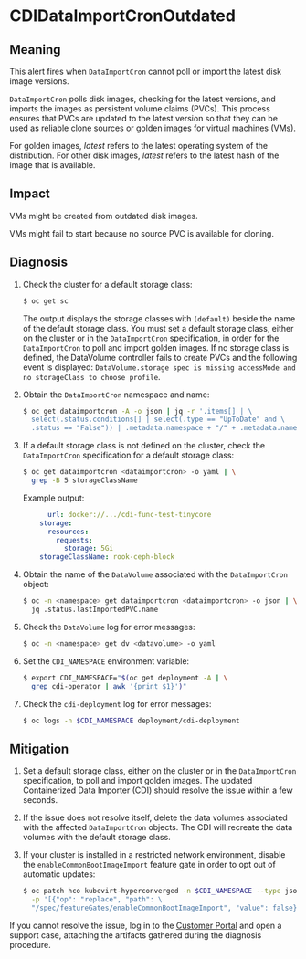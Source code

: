 # CDIDataImportCronOutdated
<!-- Edited by apinnick, Dec. 2022-->

## Meaning

This alert fires when `DataImportCron` cannot poll or import the latest disk
image versions.

`DataImportCron` polls disk images, checking for the latest versions, and
imports the images as persistent volume claims (PVCs). This process ensures
that PVCs are updated to the latest version so that they can be used as
reliable clone sources or golden images for virtual machines (VMs).

For golden images, _latest_ refers to the latest operating system of the
distribution. For other disk images, _latest_ refers to the latest hash of the
image that is available.

## Impact

VMs might be created from outdated disk images.

VMs might fail to start because no source PVC is available for cloning.

## Diagnosis

1. Check the cluster for a default storage class:

   ```bash
   $ oc get sc
   ```

   The output displays the storage classes with `(default)` beside the name
   of the default storage class. You must set a default storage class, either on
   the cluster or in the `DataImportCron` specification, in order for the
   `DataImportCron` to poll and import golden images. If no storage class is
   defined, the DataVolume controller fails to create PVCs and the following
   event is displayed: `DataVolume.storage spec is missing accessMode and no
   storageClass to choose profile`.

2. Obtain the `DataImportCron` namespace and name:

   ```bash
   $ oc get dataimportcron -A -o json | jq -r '.items[] | \
     select(.status.conditions[] | select(.type == "UpToDate" and \
     .status == "False")) | .metadata.namespace + "/" + .metadata.name'
   ```

3. If a default storage class is not defined on the cluster, check the
`DataImportCron` specification for a default storage class:

   ```bash
   $ oc get dataimportcron <dataimportcron> -o yaml | \
     grep -B 5 storageClassName
   ```

   Example output:

   ```yaml
         url: docker://.../cdi-func-test-tinycore
       storage:
         resources:
           requests:
             storage: 5Gi
       storageClassName: rook-ceph-block
   ```

4. Obtain the name of the `DataVolume` associated with the `DataImportCron`
object:

   ```bash
   $ oc -n <namespace> get dataimportcron <dataimportcron> -o json | \
     jq .status.lastImportedPVC.name
   ```

5. Check the `DataVolume` log for error messages:

   ```bash
   $ oc -n <namespace> get dv <datavolume> -o yaml
   ```

6. Set the `CDI_NAMESPACE` environment variable:

   ```bash
   $ export CDI_NAMESPACE="$(oc get deployment -A | \
     grep cdi-operator | awk '{print $1}')"
   ```

7. Check the `cdi-deployment` log for error messages:

   ```bash
   $ oc logs -n $CDI_NAMESPACE deployment/cdi-deployment
   ```

## Mitigation

1. Set a default storage class, either on the cluster or in the `DataImportCron`
specification, to poll and import golden images. The updated Containerized Data
Importer (CDI) should resolve the issue within a few seconds.
2. If the issue does not resolve itself, delete the data volumes associated
with the affected `DataImportCron` objects. The CDI will recreate the data
volumes with the default storage class.
3. If your cluster is installed in a restricted network environment, disable
the `enableCommonBootImageImport` feature gate in order to opt out of automatic
updates:

   ```bash
   $ oc patch hco kubevirt-hyperconverged -n $CDI_NAMESPACE --type json \
     -p '[{"op": "replace", "path": \
     "/spec/featureGates/enableCommonBootImageImport", "value": false}]'
   ```

If you cannot resolve the issue, log in to the
[Customer Portal](https://access.redhat.com) and open a support case, attaching
the artifacts gathered during the diagnosis procedure.